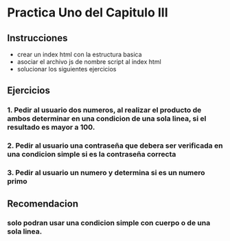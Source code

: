 # Practica Uno del Capitulo III

## Instrucciones
- crear un index html con la estructura basica
- asociar el archivo js de nombre script al index html
- solucionar los siguientes ejercicios

## Ejercicios
### 1. Pedir al usuario dos numeros, al realizar el producto de ambos determinar en una condicion  de una sola linea, si el resultado es mayor a 100.
### 2. Pedir al usuario una contraseña que debera ser verificada  en una condicion simple si es la contraseña correcta
### 3. Pedir al usuario un numero y determina si es un numero primo

## Recomendacion
### solo podran usar una condicion simple con cuerpo o de una sola linea.